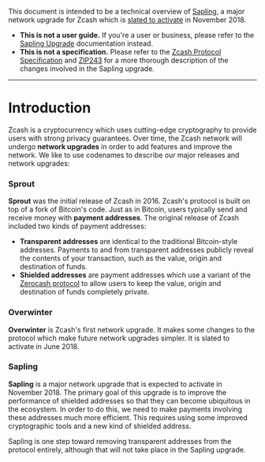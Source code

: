 This document is intended to be a technical overview of [Sapling](https://z.cash/upgrade/sapling.html), a major network upgrade for Zcash which is [slated to activate](https://z.cash/support/schedule.html) in November 2018.

* **This is not a user guide.** If you're a user or business, please refer to the [Sapling Upgrade](https://z.cash/upgrade/sapling.html) documentation instead.
* **This is not a specification.** Please refer to the [Zcash Protocol Specification](https://github.com/zcash/zips/blob/master/protocol/sapling.pdf) and [ZIP243](https://github.com/zcash/zips/blob/master/zip-0243.rst) for a more thorough description of the changes involved in the Sapling upgrade.

------------------------------------------------

# Introduction

Zcash is a cryptocurrency which uses cutting-edge cryptography to provide users with strong privacy guarantees. Over time, the Zcash network will undergo **network upgrades** in order to add features and improve the network. We like to use codenames to describe our major releases and network upgrades:

### Sprout

**Sprout** was the initial release of Zcash in 2016. Zcash's protocol is built on top of a fork of Bitcoin's code. Just as in Bitcoin, users typically send and receive money with **payment addresses**. The original release of Zcash included two kinds of payment addresses:

* **Transparent addresses** are identical to the traditional Bitcoin-style addresses. Payments to and from transparent addresses publicly reveal the contents of your transaction, such as the value, origin and destination of funds.
* **Shielded addresses** are payment addresses which use a variant of the [Zerocash protocol](http://zerocash-project.org/) to allow users to keep the value, origin and destination of funds completely private.

### Overwinter

**Overwinter** is Zcash's first network upgrade. It makes some changes to the protocol which make future network upgrades simpler. It is slated to activate in June 2018.

### Sapling

**Sapling** is a major network upgrade that is expected to activate in November 2018. The primary goal of this upgrade is to improve the performance of shielded addresses so that they can become ubiquitous in the ecosystem. In order to do this, we need to make payments involving these addresses much more efficient. This requires using some improved cryptographic tools and a new kind of shielded address.

Sapling is one step toward removing transparent addresses from the protocol entirely, although that will not take place in the Sapling upgrade.
